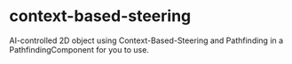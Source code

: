 # context-based-steering
AI-controlled 2D object using Context-Based-Steering and Pathfinding in a PathfindingComponent for you to use.

